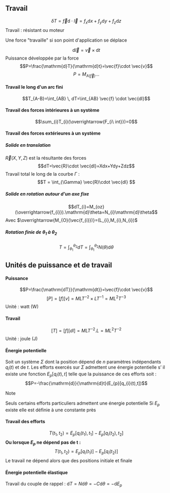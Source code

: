 ## Travail
$$\delta T=\vec{f}\mathrm{d}\cdot\vec{l}=f_{x}\mathrm{d}x+f_{y}\mathrm{d}y+f_{z}\mathrm{d}z$$
Travail : résistant ou moteur

Une force "travaille" si son point d'application se déplace

$$\mathrm{d}\vec{l}=\vec{v}\times\mathrm{d}t$$
Puissance développée par la force
$$P=\frac{\mathrm{d}T}{\mathrm{d}t}=\vec{f}\cdot \vec{v}$$
$$P=M_{A(\vec{f})}\dots$$
#### Travail le long d'un arc fini
$$T_{A-B}=\int_{AB}  \, dT=\int_{AB} \vec{f} \cdot \vec{dl}$$

#### Travail des forces intérieures à un système
$$\sum_{i}T_{i}(\overrightarrow{F_{i\ int}})=0$$

#### Travail des forces extérieures à un système
##### Solide en translation
$\vec{R}(X,Y,Z)$ est la résultante des forces
$$dT=\vec{R}\cdot \vec{dl}=Xdx+Ydy+Zdz$$
Travail total le long de la courbe $\Gamma$ :
$$T = \int_{\Gamma} \vec{R}\cdot \vec{dl} $$
##### Solide en rotation autour d'un axe fixe
$$dT_{i}=M_{oz}(\overrightarrow{f_{i}}).\mathrm{d}\theta=N_{i}\mathrm{d}\theta$$
Avec $\overrightarrow{M_{O}(\vec{f_{i}})}=(L_{i},M_{i},N_{i})$

##### Rotation finie de $\theta_{1}$ à $\theta_{2}$
$$T=\int_{\theta_{1}}^{\theta_{2}} dT=\int_{\theta_{1}}^{\theta_{2}} N(\theta)\mathrm{d}\theta $$
## Unités de puissance et de travail
#### Puissance
$$P=\frac{\mathrm{dT}}{\mathrm{dt}}=\vec{f}\cdot \vec{v}$$
$$[P]=[f][v]=MLT^{-2}\times LT^{-1}=ML^{2}T^{-3}$$
Unité : watt (W)
#### Travail
$$[T]=[f][dl]=MLT^{-2}.L=ML^{2}T^{-2}$$
Unité : joule (J)

#### Énergie potentielle

Soit un système $\Sigma$ dont la position dépend de $n$ paramètres indépendants $q_{i}(t)$ et de $t$.
Les efforts exercés sur $\Sigma$ admettent une énergie
potentielle s’ il existe une fonction $E_{p}[q_{i}(t),t]$ telle que la puissance de ces efforts soit :
$$P=-\frac{\mathrm{d}}{\mathrm{d}t}(E_{p}[q_{i}(t),t])$$
>[!note]
>Seuls certains efforts particuliers admettent une énergie potentielle
>Si $E_{p}$ existe elle est définie à une constante près
#### Travail des efforts
$$T(t_{1},t_{2})=E_{p}[q_{i}(t_{1}),t_{1}]-E_{p}[q_{i}(t_{2}),t_{2}]$$
**Ou lorsque $E_{p}$ ne dépend pas de t :**
$$T(t_{1},t_{2})=E_{p}[q_{i}(t_{1})]-E_{p}[q_{i}(t_{2})]$$
Le travail ne dépend alors que des positions initiale et finale

#### Énergie potentielle élastique
Travail du couple de rappel : $\mathrm{d}T=N\mathrm{d}\theta=-C\mathrm{d}\theta=-\mathrm{d}E_{p}$
